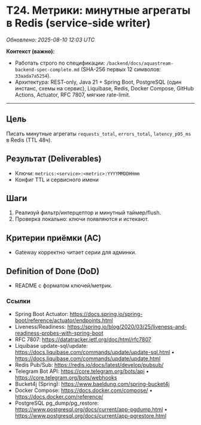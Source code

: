 # T24. Метрики: минутные агрегаты в Redis (service‑side writer)

_Обновлено: 2025-08-10 12:03 UTC_

**Контекст (важно):**
- Работать строго по спецификации: `/backend/docs/aquastream-backend-spec-complete.md` (SHA-256 первых 12 символов: `33aada7a5254`). 
- Архитектура: REST-only, Java 21 + Spring Boot, PostgreSQL (один инстанс, схемы на сервис), Liquibase, Redis, Docker Compose, GitHub Actions, Actuator, RFC 7807, мягкие rate-limit.

---

## Цель
Писать минутные агрегаты `requests_total`, `errors_total`, `latency_p95_ms` в Redis (TTL 48ч).

## Результат (Deliverables)
- Ключи: `metrics:<service>:<metric>:YYYYMMDDHHmm`
- Конфиг TTL и сервисного имени

## Шаги
1. Реализуй фильтр/интерцептор и минутный таймер/flush.
2. Проверка локально: ключи появляются и истекают.

## Критерии приёмки (AC)
- Gateway корректно читает серии для админки.

## Definition of Done (DoD)
- README с форматом ключей/метрик.


### Ссылки
- Spring Boot Actuator: https://docs.spring.io/spring-boot/reference/actuator/endpoints.html
- Liveness/Readiness: https://spring.io/blog/2020/03/25/liveness-and-readiness-probes-with-spring-boot
- RFC 7807: https://datatracker.ietf.org/doc/html/rfc7807
- Liquibase update-sql/update: https://docs.liquibase.com/commands/update/update-sql.html • https://docs.liquibase.com/commands/update/update.html
- Redis Pub/Sub: https://redis.io/docs/latest/develop/pubsub/
- Telegram Bot API: https://core.telegram.org/bots/api • https://core.telegram.org/bots/webhooks
- Bucket4j (Spring): https://www.baeldung.com/spring-bucket4j
- Docker Compose: https://docs.docker.com/compose/ • https://docs.docker.com/reference/
- PostgreSQL pg_dump/pg_restore: https://www.postgresql.org/docs/current/app-pgdump.html • https://www.postgresql.org/docs/current/app-pgrestore.html
